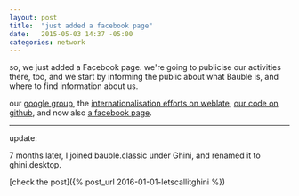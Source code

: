 ```yaml
---
layout: post
title:  "just added a facebook page"
date:   2015-05-03 14:37 -05:00
categories: network
---
```


so, we just added a Facebook page.  we're going to publicise our activities
there, too, and we start by informing the public about what Bauble is, and
where to find information about us.

our [google group](https://groups.google.com/forum/#!forum/bauble), the
[internationalisation efforts on
weblate](https://hosted.weblate.org/projects/bauble/), [our code on
github](https://github.com/Bauble/), and now also [a facebook
page](https://www.facebook.com/bauble.thesoftware/).

------------------
update:

7 months later, I joined bauble.classic under Ghini, and renamed it to
ghini.desktop.

[check the post]({% post_url 2016-01-01-letscallitghini %})

